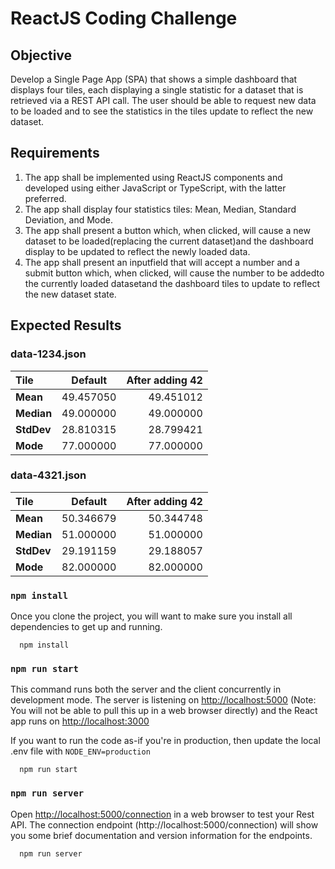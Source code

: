 # ReactJS Coding Challenge

## Objective

Develop a Single Page App (SPA) that shows a simple dashboard that displays four tiles, each displaying a single statistic for a dataset that is retrieved via a REST API call. The user should be able to request new data to be loaded and to see the statistics in the tiles update to reflect the new dataset.

## Requirements

1. The app shall be implemented using ReactJS components and developed using either JavaScript or TypeScript, with the latter preferred.
2. The app shall display four statistics tiles: Mean, Median, Standard Deviation, and Mode.
3. The app shall present a button which, when clicked, will cause a new dataset to be loaded(replacing the current dataset)and the dashboard display to be updated to reflect the newly loaded data.
4. The app shall present an inputfield that will accept a number and a submit button which, when clicked, will cause the number to be addedto the currently loaded datasetand the dashboard tiles to update to reflect the new dataset state.

## Expected Results

### data-1234.json

| Tile       |  Default  | After adding 42 |
| :--------- | :-------: | --------------: |
| **Mean**   | 49.457050 |       49.451012 |
| **Median** | 49.000000 |       49.000000 |
| **StdDev** | 28.810315 |       28.799421 |
| **Mode**   | 77.000000 |       77.000000 |

### data-4321.json

| Tile       |  Default  | After adding 42 |
| :--------- | :-------: | --------------: |
| **Mean**   | 50.346679 |       50.344748 |
| **Median** | 51.000000 |       51.000000 |
| **StdDev** | 29.191159 |       29.188057 |
| **Mode**   | 82.000000 |       82.000000 |

### `npm install`

Once you clone the project, you will want to make sure you install all dependencies to get up and running.

```shell
  npm install
```

### `npm run start`

This command runs both the server and the client concurrently in development mode. The server is listening on [http://localhost:5000](http://localhost:5000) (Note: You will not be able to pull this up in a web browser directly) and the React app runs on [http://localhost:3000](http://localhost:3000)

If you want to run the code as-if you're in production, then update the local .env file with `NODE_ENV=production`

```shell
  npm run start
```

### `npm run server`

Open [http://localhost:5000/connection](http://localhost:5000/connection) in a web browser to test your Rest API. The connection endpoint (http://localhost:5000/connection) will show you some brief documentation and version information for the endpoints.

```shell
  npm run server
```
